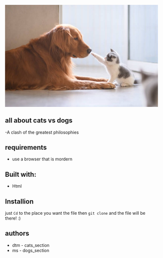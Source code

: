 
![cattouchingdog](images/catsvsdogsbanner.jpeg)

## all about cats vs dogs 
-A clash of the greatest philosophies 

## requirements
- use a browser that is mordern 

## Built with:
- Html

## Installion
just `Cd` to the place you want the file then `git clone` and the file will be there! :)

## authors 
- dtm - cats_section
- ms - dogs_section

